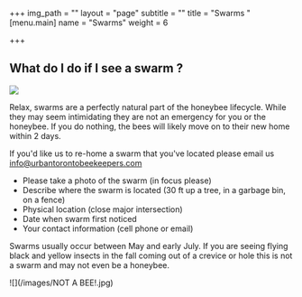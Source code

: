 +++
img_path = ""
layout = "page"
subtitle = ""
title = "Swarms "
[menu.main]
name = "Swarms"
weight = 6

+++
## What do I do if I see a swarm ?

![](/images/IMG_20190711_112235.jpg)

Relax, swarms are a perfectly natural part of the honeybee lifecycle. While they may seem intimidating they are not an emergency for you or the honeybee. If you do nothing, the bees will likely move on to their new home within 2 days.

If you'd like us to re-home a swarm that you've located please email us info@urbantorontobeekeepers.com

* Please take a photo of the swarm (in focus please)
* Describe where the swarm is located (30 ft up a tree, in a garbage bin, on a fence)
* Physical location (close major intersection)
* Date when swarm first noticed
* Your contact information (cell phone or email)

Swarms usually occur between May and early July. If you are seeing flying black and yellow insects in the fall coming out of a  crevice or hole this is not a swarm and may not even be a honeybee.

![](/images/NOT A BEE!.jpg)